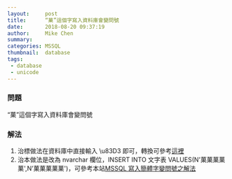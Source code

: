 ```yaml
---
layout:     post
title:      “菓”這個字寫入資料庫會變問號
date:       2018-08-20 09:37:19
author:     Mike Chen
summary:    
categories: MSSQL
thumbnail:  database
tags:
 - database
 - unicode
---
```


### 問題

“菓”這個字寫入資料庫會變問號

### 解法

1. 治標做法在資料庫中直接輸入 \u83D3 即可，轉換可參考[這裡](http://native2ascii.net/)
2. 治本做法是改為 nvarchar 欄位，INSERT INTO 文字表 VALUES(N'菓菓菓菓菓',N'菓菓菓菓菓')，可參考本站[MSSQL 寫入簡體字變問號之解法](https://mike2014mike.github.io/mssql/2018/07/20/mssql-zhcn/)
